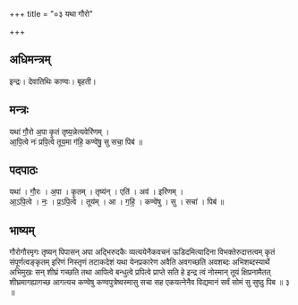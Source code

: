 +++
title = "०३ यथा गौरो"

+++
## अधिमन्त्रम्
इन्द्रः। देवातिथिः काण्वः। बृहती।

## मन्त्रः
यथा॑ गौ॒रो अ॒पा कृ॒तं तृष्य॒न्नेत्यवेरि॑णम् ।  
आ॒पि॒त्वे नः॑ प्रपि॒त्वे तूय॒मा ग॑हि॒ कण्वे॑षु॒ सु सचा॒ पिब॑ ॥

## पदपाठः
यथा॑ । गौ॒रः । अ॒पा । कृ॒तम् । तृष्य॑न् । एति॑ । अव॑ । इरि॑णम् ।  
आ॒ऽपि॒त्वे । नः॒ । प्र॒ऽपि॒त्वे । तूय॑म् । आ । ग॒हि॒ । कण्वे॑षु । सु । सचा॑ । पिब॑ ॥

## भाष्यम्
गौरोगौरमृगः तृष्यन् पिपासन् अपा अद्भिरुदकैः व्यत्ययेनैकवचनं ऊडिदमित्यादिना विभक्तेरुदात्तत्वम् कृतं संपूर्णत्वङ्कृतम् इरिणं निस्तृणं तटाकदेशं यथा येनप्रकारेण अवैति अवगच्छति अवशब्दः अभिशब्दस्यार्थे अभिमुखः सन् शीघ्रं गच्छति तथा आपित्वे बन्धुत्वे प्रपित्वे प्राप्ते सति हे इन्द्र त्वं नोस्मान् तूयं क्षिप्रनामैतत् शीघ्रमागह्यागच्छ आगत्यच कण्वेषु कण्वपुत्रेष्वस्मासु सचा सह एकयत्नेनैव विद्यमानं सर्वं सोमं सु सुष्ठु पिब ॥ ३ ॥